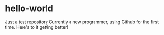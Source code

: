 # hello-world
Just a test repository
Currently a new programmer, using Github for the first time.  Here's to it getting better!
